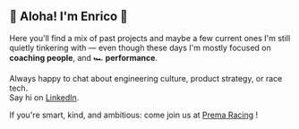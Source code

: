 ## 🌺 Aloha! I'm Enrico 👋

Here you'll find a mix of past projects and maybe a few current ones I'm still quietly tinkering with — even though these days I'm mostly focused on **coaching people**, and 🏎️ **performance**.


Always happy to chat about engineering culture, product strategy, or race tech.  
Say hi on [LinkedIn](https://www.linkedin.com/in/enricoberti/).

If you're smart, kind, and ambitious: come join us at [Prema Racing](https://www.premaracing.com) !


